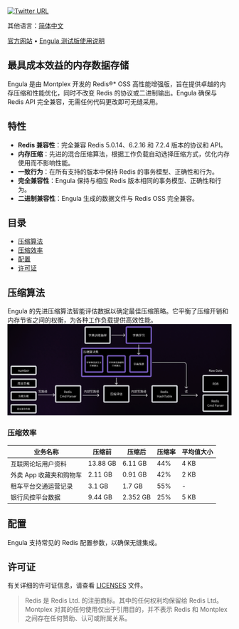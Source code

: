 [![Twitter URL](https://img.shields.io/twitter/follow/MontplexDB?style=social)](https://x.com/MontplexDB)

其他语言：[简体中文](README.zh-CN.md)

[官方网站](https://www.montplex.com/) • [Engula 测试版使用说明](engula-test-intro-cn.md)

## 最具成本效益的内存数据存储

Engula 是由 Montplex 开发的 Redis®* OSS 高性能增强版，旨在提供卓越的内存压缩和性能优化，同时不改变 Redis 的协议或二进制输出。Engula 确保与 Redis API 完全兼容，无需任何代码更改即可无缝采用。

## 特性

- **Redis 兼容性**：完全兼容 Redis 5.0.14、6.2.16 和 7.2.4 版本的协议和 API。
- **内存压缩**：先进的混合压缩算法，根据工作负载自动选择压缩方式，优化内存使用而不影响性能。
- **一致行为**：在所有支持的版本中保持 Redis 的事务模型、正确性和行为。
- **完全兼容性**：Engula 保持与相应 Redis 版本相同的事务模型、正确性和行为。
- **二进制兼容性**：Engula 生成的数据文件与 Redis OSS 完全兼容。

## 目录

- [压缩算法](#压缩算法)
- [压缩效率](#压缩效率)
- [配置](#配置)
- [许可证](#许可证)

## 压缩算法

Engula 的先进压缩算法智能评估数据以确定最佳压缩策略。它平衡了压缩开销和内存节省之间的权衡，为各种工作负载提供高效性能。
![Transparent-hybrid-compression-en.png](assets/Transparent-hybrid-compression-cn.png)

### 压缩效率

| **业务名称**       | **压缩前** | **压缩后** | **压缩率** | **平均值大小** |
|----------------|------------|------------|------------|----------------|
| 互联网论坛用户资料      | 13.88 GB               | 6.11 GB               | 44%                  | 4 KB                   |
| 外卖 App 收藏夹和购物车 | 2.11 GB                | 0.91 GB               | 42%                  | 2 KB                   |
| 租车平台交通运营记录     | 3.1 GB                 | 1.7 GB                | 55%                  | -                      |
| 银行风控平台数据       | 9.44 GB                | 2.352 GB              | 25%                  | 5 KB                   |


## 配置

Engula 支持常见的 Redis 配置参数，以确保无缝集成。

## 许可证

有关详细的许可证信息，请查看 [LICENSES](LICENSES) 文件。

> Redis 是 Redis Ltd. 的注册商标。其中的任何权利均保留给 Redis Ltd。Montplex 对其的任何使用仅出于引用目的，并不表示 Redis 和 Montplex 之间存在任何赞助、认可或附属关系。